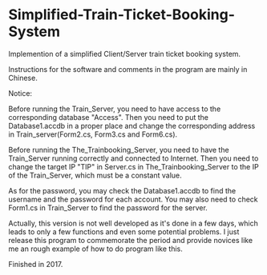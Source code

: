# Simplified-Train-Ticket-Booking-System
Implemention of a  simplified Client/Server train ticket booking system.

Instructions for the software and comments in the program are mainly in Chinese.


Notice:

Before running the Train_Server, you need to have access to the corresponding database "Access". Then you need to put the Database1.accdb in a proper place and change the corresponding address in Train_server(Form2.cs, Form3.cs and Form6.cs). 

Before running the The_Trainbooking_Server, you need to have the Train_Server running correctly and connected to Internet. Then you need to change the target IP "TIP" in Server.cs in The_Trainbooking_Server to the IP of the Train_Server, which must be a constant value.

As for the password, you may check the Database1.accdb to find the username and the password for each account. You may also need to check Form1.cs in Train_Server to find the password for the server.

Actually, this version is not well developed as it's done in a few days, which leads to only a few functions and even some potential problems. I just release this program to commemorate the period and provide novices like me an rough example of how to do program like this.


Finished in 2017.
